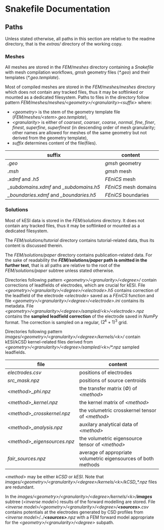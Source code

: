 # Snakefile Documentation

## Paths

Unless stated otherwise, all paths in this section are relative to the readme
directory, that is the _extras/_ directory of the working copy.


### Meshes

All meshes are stored in the _FEM/meshes_ directory containing a _Snakefile_
with mesh compilation workflows, _gmsh_ geometry files (_*.geo_) and their
templates (_*.geo.template_).

Most of compiled meshes are stored in the _FEM/meshes/meshes_ directory
which does not contain any tracked files, thus it may be softlinked or mounted
as a dedicated filesystem.  Paths to files in the directory follow pattern
_FEM/meshes/meshes/\<geometry\>/\<granularity\>\<suffix\>_
where:
- _\<geometry\>_ is the stem of the geometry template file
(_FEM/meshes/\<stem\>.geo.template_),
- _\<granularity\>_ is either of _coarsest_, _coarser_, _coarse_, _normal_,
  _fine_, _finer_, _finest_, _superfine_, _superfinest_ (in descending order
  of mesh granularity; other names are allowed for meshes of the same geometry
  but not derived from the geometry template),
- _suffix_ determines content of the file(files).

| suffix                                    | content               |
|-------------------------------------------|-----------------------|
| _.geo_                                    | _gmsh_ geometry       |
| _.msh_                                    | _gmsh_ mesh           |
| _.xdmf_ and _.h5_                         | _FEniCS_ mesh         |
| _\_subdomains.xdmf_ and _\_subdomains.h5_ | _FEniCS_ mesh domains |
| _\_boundaries.xdmf_ and _\_boundaries.h5_ | _FEniCS_ boundaries   |


### Solutions

Most of kESI data is stored in the _FEM/solutions_ directory.
It does not  contain any tracked files, thus it may be softlinked
or mounted as a dedicated filesystem.

The _FEM/solutions/tutorial_ directory contains tutorial-related data,
thus its content is discussed therein.

The _FEM/solutions/paper_ directory contains publication-related data.
For the sake of readability the **_FEM/solutions/paper_ path is omitted
in the further text**, that is all paths are relative to the root
of the _FEM/solutions/paper_ subtree unless stated otherwise.

Directories following pattern _\<geometry\>/\<granularity\>/\<degree\>/_
contain corrections of leadfields of electrodes, which are crucial for kESI.
File _\<geometry\>/\<granularity\>/\<degree\>/\<electrode\>.h5_ contains
correction of the leadfield of the electrode _\<electrode\>_ saved as a _FEniCS_
function and file _\<geometry\>/\<granularity\>/\<degree\>/\<electrode\>.ini_
contains its metadata.
File _\<geometry\>/\<granularity\>/\<degree\>/sampled/\<k\>/\<electrode\>.npz_
contains the **sampled leadfield correction** of the electrode saved in _NumPy_
format.  The correction is sampled on a regular, $(2^k + 1)^3$ grid.

Directories following pattern
_images/\<geometry\>/\<granularity\>/\<degree\>/kernels/\<k\>/_
contain kESI/kCSD kernel-related files derived from
_\<geometry\>/\<granularity\>/\<degree\>/sampled/\<k\>/*.npz_
sampled leadfields.

| file                           | content                                                        |
|--------------------------------|----------------------------------------------------------------|
| _electrodes.csv_               | positions of electrodes                                        |
| _src_mask.npz_                 | positions of source centroids                                  |
| _\<method\>\_phi.npz_          | the transfer matrix ($\Phi$) of _\<method\>_                   |
| _\<method\>\_kernel.npz_       | the kernel matrix of _\<method\>_                              |
| _\<method\>\_crosskernel.npz_  | the volumetric crosskernel tensor of _\<method\>_              |
| _\<method\>\_analysis.npz_     | auxilary analytical data of _\<method\>_                       |
| _\<method\>\_eigensources.npz_ | the volumetric eigensource tensor of _\<method\>_              |
| _fair\_sources.npz_            | average of appropriate volumetric eigensources of both methods |

_\<method\>_ may be either _kCSD_ or _kESI_.  Note that
_images/\<geometry\>/\<granularity\>/\<degree\>/kernels/\<k\>/kCSD\_*.npz_
files are redundant.

In the _images/\<geometry\>/\<granularity\>/\<degree\>/kernels/\<k\>/**images**_
subtree (_\<inverse model\>_) results of the forward modelling are stored.  File
_\<inverse model\>/\<geometry\>/\<granularity\>/\<degree\>/**\<sources\>**.csv_
contains potentials at the electrodes generated by CSD profiles from
_\<inverse model\>/../**\<sources\>**.npz_ with a FEM forward model appropriate
for the _\<geometry\>/\<granularity\>/\<degree\>_ subpath.
